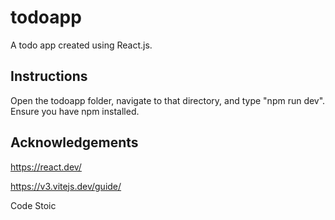 # todoapp
A todo app created using React.js.

## Instructions
Open the todoapp folder, navigate to that directory, and type "npm run dev". Ensure you have npm installed.

## Acknowledgements
https://react.dev/

https://v3.vitejs.dev/guide/

Code Stoic
